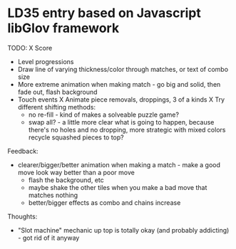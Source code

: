 LD35 entry based on Javascript libGlov framework
============================

TODO:
X Score
* Level progressions
* Draw line of varying thickness/color through matches, or text of combo size
* More extreme animation when making match - go big and solid, then fade out, flash background
* Touch events
X Animate piece removals, droppings, 3 of a kinds
X Try different shifting methods:
  - no re-fill - kind of makes a solveable puzzle game?
  - swap all? - a little more clear what is going to happen, because there's no holes and no dropping, more strategic with mixed colors
  recycle squashed pieces to top?

Feedback:
  * clearer/bigger/better animation when making a match - make a good move look way better than a poor move
    - flash the background, etc
    - maybe shake the other tiles when you make a bad move that matches nothing
    - better/bigger effects as combo and chains increase

Thoughts:
  * "Slot machine" mechanic up top is totally okay (and probably addicting) - got rid of it anyway
